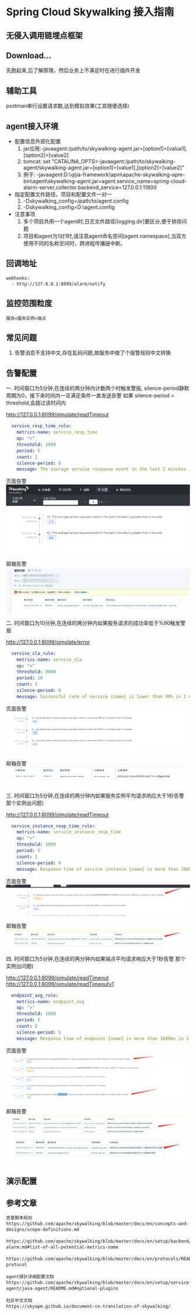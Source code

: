 # Spring Cloud Skywalking 接入指南

## 无侵入调用链埋点框架

## Download...
先跑起来,后了解原理，然后业务上不满足时在进行插件开发

## 辅助工具
postman串行设置请求数,达到模拟效果(工具随便选择)

## agent接入环境
* 配置信息外部化配置
    1. jar应用:-javaagent:/path/to/skywalking-agent.jar=[option1]=[value1],[option2]=[value2]
    2. tomcat: set "CATALINA_OPTS=-javaagent:/path/to/skywalking-agent/skywalking-agent.jar=[option1]=[value1],[option2]=[value2]"
    3. 例子: -javaagent:D:\qijia-framework\apm\apache-skywalking-apm-bin\agent\skywalking-agent.jar=agent.service_name=spring-cloud-alarm-server,collector.backend_service=127.0.0.1:11800
* 指定配置文件路径，项目和配置文件一对一
    1. -Dskywalking_config=/path/to/agent.config
    2. -Dskywalking_config=D:\agent.config
* 注意事项
    1. 多个项目共用一个agent时,日志文件路径[logging.dir]要区分,便于排除问题
    2. 项目和agent为1对1时,请注意agent命名空间[agent.namespace],当双方使用不同的名称空间时，跨进程传播链中断。

## 回调地址
    webhooks:
      - http://127.0.0.1:8099/alarm/notify
## 监控范围粒度
    服务<服务实例<端点

## 常见问题
1. 告警消息不支持中文,存在乱码问题,故服务中做了个报警规则中文转换

## 告警配置
一. 时间窗口为5分钟,在连续的两分钟内计数两个时触发警报, silence-period静默周期为0，接下来时间内一旦满足条件一直发送告警
如果 silence-period = threshold,会跳过该时间内

http://127.0.0.1:8099/simulate/readTimeout
```yaml
  service_resp_time_rule:
    metrics-name: service_resp_time
    op: ">"
    threshold: 2000
    period: 5
    count: 2
    silence-period: 0
    message: The average service response event in the last 2 minutes is greater than 2 seconds
```
页面告警
![服务告警页面图片](doc/sql/image/alarm_img_one_page.jpg)

邮箱告警
![服务告警邮箱图片](doc/sql/image/alarm_img_one_mail.jpg)

二. 时间窗口为10分钟,在连续的两分钟内如果服务请求的成功率低于%90触发警报

http://127.0.0.1:8099/simulate/error

```yaml
  service_sla_rule:
    metrics-name: service_sla
    op: "<"
    threshold: 9000
    period: 10
    count: 2
    silence-period: 0
    message: Successful rate of service {name} is lower than 90% in 2 minutes of last 10 minutes
```
页面告警
![服务告警页面图片](doc/sql/image/alarm_sla_page.jpg)

邮箱告警
![服务告警邮箱图片](doc/sql/image/alarm_sla_mail.jpg)

三. 时间窗口为5分钟,在连续的两分钟内如果服务实例平均请求响应大于1秒告警
那个实例出问题)

http://127.0.0.1:8099/simulate/readTimeout

```yaml
  service_instance_resp_time_rule:
    metrics-name: service_instance_resp_time
    op: ">"
    threshold: 1000
    period: 5
    count: 2
    silence-period: 0
    message: Response time of service instance {name} is more than 1000ms in 2 minutes of last 5 minutes
```
页面告警
![服务告警页面图片](doc/sql/image/service_instance_resp_time_page.jpg)

邮箱告警
![服务告警邮箱图片](doc/sql/image/service_instance_resp_time_mail.jpg)
四. 时间窗口为5分钟,在连续的两分钟内如果端点平均请求响应大于1秒告警
那个实例出问题)

http://127.0.0.1:8099/simulate/readTimeout
http://127.0.0.1:8099/simulate/readTimeoutv1
```yaml
  endpoint_avg_rule:
    metrics-name: endpoint_avg
    op: ">"
    threshold: 1000
    period: 5
    count: 2
    silence-period: 5
    message: Response time of endpoint {name} is more than 1000ms in 2 minutes of last 5 minutes
```
页面告警
![服务告警页面图片](doc/sql/image/endpoint_avg_page.jpg)

邮箱告警
![服务告警邮箱图片](doc/sql/image/endpoint_avg_mail_1.jpg)
![服务告警邮箱图片](doc/sql/image/endpoint_avg_mail_2.jpg)



## 演示配置


## 参考文章
    告警脚本规则
    https://github.com/apache/skywalking/blob/master/docs/en/concepts-and-designs/scope-definitions.md
    
    https://github.com/apache/skywalking/blob/master/docs/en/setup/backend/backend-alarm.md#list-of-all-potential-metrics-name
    
    https://github.com/apache/skywalking/blob/master/docs/en/protocols/README.md#query-protocol

    agent探针详细配置文档
    https://github.com/apache/skywalking/blob/master/docs/en/setup/service-agent/java-agent/README.md#optional-plugins
   
    社区中文文档
    https://skyapm.github.io/document-cn-translation-of-skywalking/
    


